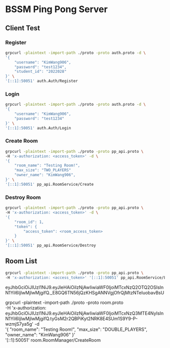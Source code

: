 # BSSM Ping Pong Server

## Client Test

### Register

```bash
grpcurl -plaintext -import-path ./proto -proto auth.proto -d \
'{
    "username": "KimWang906",
    "password": "test1234",
    "student_id": "2022028"
}' \
'[::1]:50051' auth.Auth/Register
```

### Login

```bash
grpcurl -plaintext -import-path ./proto -proto auth.proto -d \
'{
    "username": "KimWang906",
    "password": "test1234"
}' \
'[::1]:50051' auth.Auth/Login
```

### Create Room

```bash
grpcurl -plaintext -import-path ./proto -proto pp_api.proto \
-H 'x-authorization: <access_token>' -d \
'{
    "room_name": "Testing Room!",
    "max_size": "TWO_PLAYERS"
    "owner_name": "KimWang906",
}' \
'[::1]:50051' pp_api.RoomService/Create
```

### Destroy Room

```bash
grpcurl -plaintext -import-path ./proto -proto pp_api.proto \
-H 'x-authorization: <access_token>' -d \
'{
    "room_id": 1,
    "token": {
        "access_token": <room_access_token>
    }
}' \
'[::1]:50051' pp_api.RoomService/Destroy
```

## Room List

```bash
grpcurl -plaintext -import-path ./proto -proto pp_api.proto \
-H 'x-authorization: <access_token>' '[::1]:50051' pp_api.RoomService/List
```

eyJhbGciOiJIUzI1NiJ9.eyJleHAiOiIzNjAwIiwiaWF0IjoiMTcxNzQ2OTQ2OSIsInN1YiI6IjIwMjIwMjgifQ._E8GQ6TN56jQzKHSgANNVgjOfrQjMtzNTeIuobavBsU

grpcurl -plaintext -import-path ./proto -proto room.proto \
-H 'x-authorization: eyJhbGciOiJIUzI1NiJ9.eyJleHAiOiIzNjAwIiwiaWF0IjoiMTcxNzQ3MTE4NyIsInN1YiI6IjIwMjIwMjgifQ.tyGsM2r2QBPiKyt2NRK8E4SUm1S9Y9-P-wzmjS7ya5g' -d \
'{
    "room_name": "Testing Room!",
    "max_size": "DOUBLE_PLAYERS",
    "owner_name": "KimWang906"
}' \
'[::1]:50051' room.RoomManager/CreateRoom